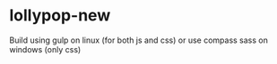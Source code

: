 # lollypop-new

Build using gulp on linux (for both js and css) or use compass sass on windows (only css)